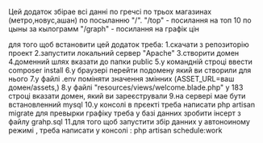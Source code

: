 Цей додаток збірае всі данні по гречсі по трьох магазинах (метро,новус,ашан) по посыланню "/".
"/top" - посилання на топ 10 по цыны за кылограмм
"/graph" - посилання на графік цін

для того щоб встановити цей додаток треба:
1.скачати з репозиторію проект
2.запустити локальний сервер "Apache"
3.створити домен
4.доменний шлях вказати до папки public
5.у командній строці ввести composer install
6.у браузері перейти подомену який ви створили для нього
7.у файлі .env поміняти значення змінних (ASSET_URL=ваш домен/assets,)
8.у файлі "resources/views/welcome.blade.php" у 183 строці вказати домен, який ви зареєстрували
9.на сервері мае бути встановленний mysql
10.у консолі в прєекті треба написати php artisan migrate
для превырки графіку треба у базі данних зробити інсерт з файлу grahp.sql
11.для того щоб запустити збір данних у автоноиному режимі , треба написати у консолі :
php artisan schedule:work
